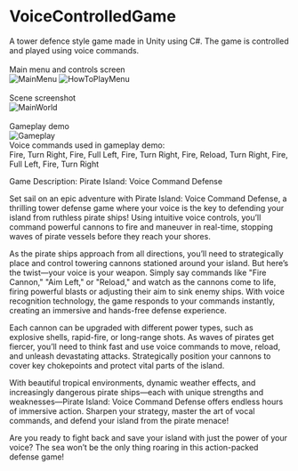 # VoiceControlledGame
A tower defence style game made in Unity using C#. The game is controlled and played using voice commands. <br /> <br />
Main menu and controls screen <br />
![MainMenu](https://github.com/user-attachments/assets/a924b72f-3aad-4a90-9996-9333345782cd)
![HowToPlayMenu](https://github.com/user-attachments/assets/721f730c-1e34-45b9-b242-90aba1eaaf72)
<br /><br />
Scene screenshot <br />
![MainWorld](https://github.com/user-attachments/assets/1e4adcd2-657b-4f51-ab4b-94c7da895f47)
<br /><br />
Gameplay demo <br />
![Gameplay](https://github.com/user-attachments/assets/c799c40f-9fab-4cd4-874d-1b7bc4c1e74f)
<br />
Voice commands used in gameplay demo:<br />
Fire, Turn Right, Fire, Full Left, Fire, Turn Right, Fire, Reload, Turn Right, Fire, Full Left, Fire, Turn Right

Game Description: Pirate Island: Voice Command Defense

Set sail on an epic adventure with Pirate Island: Voice Command Defense, a thrilling tower defense game where your voice is the key to defending your island from ruthless pirate ships! Using intuitive voice controls, you’ll command powerful cannons to fire and maneuver in real-time, stopping waves of pirate vessels before they reach your shores.

As the pirate ships approach from all directions, you’ll need to strategically place and control towering cannons stationed around your island. But here’s the twist—your voice is your weapon. Simply say commands like "Fire Cannon," "Aim Left," or "Reload," and watch as the cannons come to life, firing powerful blasts or adjusting their aim to sink enemy ships. With voice recognition technology, the game responds to your commands instantly, creating an immersive and hands-free defense experience.

Each cannon can be upgraded with different power types, such as explosive shells, rapid-fire, or long-range shots. As waves of pirates get fiercer, you’ll need to think fast and use voice commands to move, reload, and unleash devastating attacks. Strategically position your cannons to cover key chokepoints and protect vital parts of the island.

With beautiful tropical environments, dynamic weather effects, and increasingly dangerous pirate ships—each with unique strengths and weaknesses—Pirate Island: Voice Command Defense offers endless hours of immersive action. Sharpen your strategy, master the art of vocal commands, and defend your island from the pirate menace!

Are you ready to fight back and save your island with just the power of your voice? The sea won’t be the only thing roaring in this action-packed defense game!
